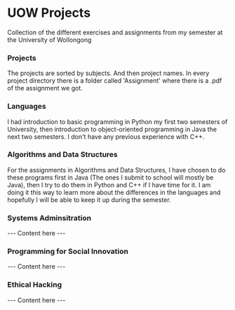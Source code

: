 # UOW Projects
Collection of the different exercises and assignments from my semester at the University of Wollongong

### Projects
The projects are sorted by subjects. And then project names.
In every project directory there is a folder called 'Assignment' where there is a .pdf of the assignment we got.

### Languages
I had introduction to basic programming in Python my first two semesters of University, then introduction to object-oriented programming in Java the next two semesters. I don't have any previous experience with C++.

### Algorithms and Data Structures
For the assignments in Algorithms and Data Structures, I have chosen to do these programs first in Java (The ones I submit to school will mostly be Java), then I try to do them in Python and C++ if I have time for it. I am doing it this way to learn more about the differences in the languages and hopefully I will be able to keep it up during the semester.

### Systems Adminsitration
--- Content here ---

### Programming for Social Innovation
--- Content here ---

### Ethical Hacking 
--- Content here ---
